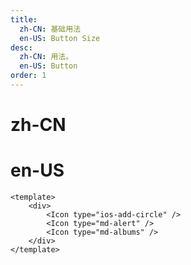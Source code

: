 ```yaml
---
title:
  zh-CN: 基础用法
  en-US: Button Size
desc:
  zh-CN: 用法。
  en-US: Button
order: 1
---
```


# zh-CN


# en-US



```vue
<template>
    <div>
        <Icon type="ios-add-circle" />
        <Icon type="md-alert" />
        <Icon type="md-albums" />
    </div>
</template>
```
